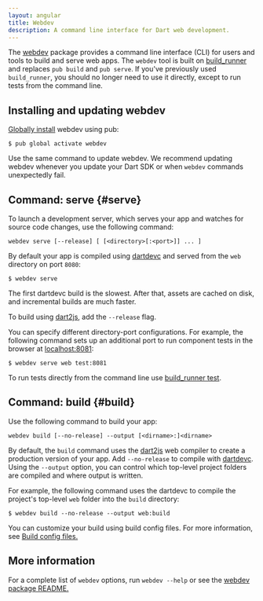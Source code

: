 ```yaml
---
layout: angular
title: Webdev
description: A command line interface for Dart web development.
---
```


The [webdev][] package provides a command line interface (CLI) for users and
tools to build and serve web apps.
The `webdev` tool is built on [build_runner][] and replaces `pub build` and `pub
serve`. If you've previously used `build_runner`, you should no longer need to
use it directly, except to run tests from the command line.

## Installing and updating webdev

[Globally install][] webdev using pub:

```terminal
$ pub global activate webdev
```

Use the same command to update webdev.
We recommend updating webdev whenever you update your Dart SDK
or when `webdev` commands unexpectedly fail.

[Globally install]: {{site.dartlang}}/tools/pub/cmd/pub-global

## Command: serve {#serve}

To launch a development server, which serves your app and watches for source
code changes, use the following command:

```
webdev serve [--release] [ [<directory>[:<port>]] ... ]
```

By default your app is compiled using [dartdevc][] and served from the `web`
directory on port `8080`:

```terminal
$ webdev serve
```

The first dartdevc build is the slowest. After that, assets are cached on disk,
and incremental builds are much faster.

To build using [dart2js][], add the `--release` flag.

You can specify different directory-port configurations. For example, the
following command sets up an additional port to run component tests in the
browser at [localhost:8081](http://localhost:8081):

```terminal
$ webdev serve web test:8081
```

To run tests directly from the command line use [build_runner test][].

## Command: build {#build}

Use the following command to build your app:

```
webdev build [--no-release] --output [<dirname>:]<dirname>
```

By default, the `build` command uses the [dart2js][] web compiler to create a
production version of your app. Add `--no-release` to compile with [dartdevc][].
Using the `--output` option, you can control which top-level project folders are
compiled and where output is written.

For example, the following command uses the dartdevc to compile the project's
top-level `web` folder into the `build` directory:

```terminal
$ webdev build --no-release --output web:build
```

You can customize your build using build config files. For more information, see
[Build config files.](/tools/build_runner#config)

## More information

For a complete list of `webdev` options, run `webdev --help` or see the
[webdev package README.][webdev]

[build_runner]: /tools/build_runner
[build_runner test]: /tools/build_runner#test
[dart2js]: /tools/dart2js
[dartdevc]: /tools/dartdevc
[webdev]: https://pub.dartlang.org/packages/webdev
